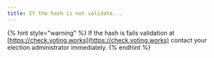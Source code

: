 ```yaml
---
title: If the hash is not validate...
---
```




{% hint style="warning" %}
If the hash is fails validation at [https://check.voting.works](https://check.voting.works) contact your election administrator immediately.
{% endhint %}

